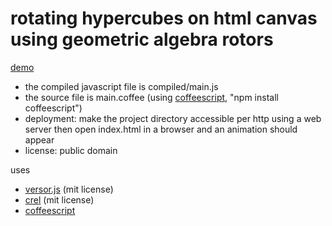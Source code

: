 # rotating hypercubes on html canvas using geometric algebra rotors

[demo](http://files.sph.mn/sourcecode/sph-other/ga-hypercubes/)

* the compiled javascript file is compiled/main.js
* the source file is main.coffee (using [coffeescript](http://coffeescript.org/), "npm install coffeescript")
* deployment: make the project directory accessible per http using a web server then open index.html in a browser and an animation should appear
* license: public domain

uses
* [versor.js](https://github.com/weshoke/versor.js) (mit license)
* [crel](https://github.com/KoryNunn/crel) (mit license)
* [coffeescript](http://coffeescript.org/)